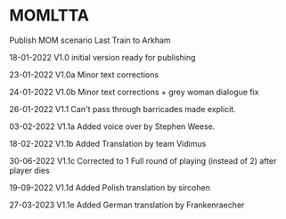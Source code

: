 # MOMLTTA
 Publish MOM scenario Last Train to Arkham

18-01-2022 V1.0 initial version ready for publishing

23-01-2022 V1.0a Minor text corrections

24-01-2022 V1.0b Minor text corrections + grey woman dialogue fix

26-01-2022 V1.1 Can't pass through barricades made explicit.

03-02-2022 V1.1a Added voice over by Stephen Weese.

18-02-2022 V1.1b Added Translation by team Vidimus

30-06-2022 V1.1c Corrected to 1 Full round of playing (instead of 2) after player dies

19-09-2022 V1.1d Added Polish translation by sircohen

27-03-2023 V1.1e Added German translation by Frankenraecher
